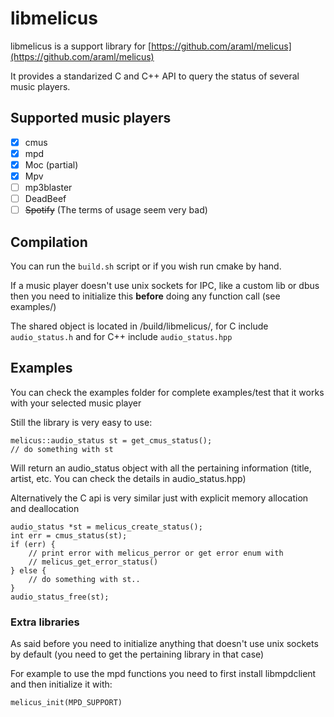# libmelicus

libmelicus is a support library for [https://github.com/araml/melicus](https://github.com/araml/melicus)

It provides a standarized C and C++ API to query the status of several music players.

## Supported music players

- [x] cmus
- [x] mpd
- [x] Moc (partial)
- [x] Mpv
- [ ] mp3blaster
- [ ] DeadBeef
- [ ] ~~Spotify~~ (The terms of usage seem very bad)

## Compilation

You can run the `build.sh` script or if you wish run cmake by hand.

If a music player doesn't use unix sockets for IPC, like a custom lib or dbus then you need to initialize this **before** doing any function call (see examples/)

The shared object is located in /build/libmelicus/, for C include `audio_status.h` and for C++ include `audio_status.hpp`

## Examples

You can check the examples folder for complete examples/test that it works with your selected music player

Still the library is very easy to use:

```
melicus::audio_status st = get_cmus_status();
// do something with st
```

Will return an audio_status object with all the pertaining information (title, artist, etc. You can check the details in audio_status.hpp)

Alternatively the C api is very similar just with explicit memory allocation and deallocation

```
audio_status *st = melicus_create_status();
int err = cmus_status(st);
if (err) {
    // print error with melicus_perror or get error enum with
    // melicus_get_error_status()
} else {
    // do something with st..
}
audio_status_free(st);
```

### Extra libraries

As said before you need to initialize anything that doesn't use unix sockets by
default (you need to get the pertaining library in that case)

For example to use the mpd functions you need to first install libmpdclient and
then initialize it with:

`melicus_init(MPD_SUPPORT)`

